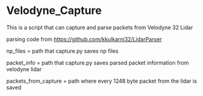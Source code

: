 # Velodyne_Capture
This is a script that can capture and parse packets from Velodyne 32 Lidar

parsing code from https://github.com/kkulkarni32/LidarParser

np_files = path that capture.py saves np files

packet_info = path that capture.py saves parsed packet information from velodyne lidar

packets_from_capture = path where every 1248 byte packet from the lidar is saved
